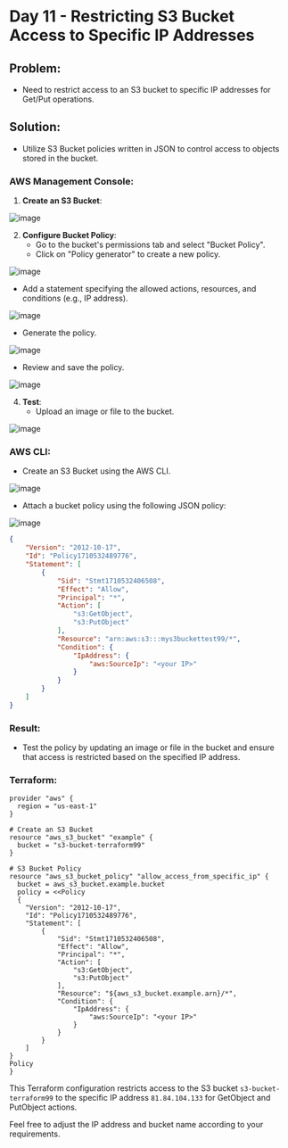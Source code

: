 # Day 11 - Restricting S3 Bucket Access to Specific IP Addresses

## Problem:
- Need to restrict access to an S3 bucket to specific IP addresses for Get/Put operations.

## Solution:
- Utilize S3 Bucket policies written in JSON to control access to objects stored in the bucket.

### AWS Management Console:
1. **Create an S3 Bucket**:

![image](https://github.com/DDMateus/100DaysofDevOps/assets/88774178/2a9f0d0c-346c-42fd-b94d-368cbeac78a4)

2. **Configure Bucket Policy**:
   - Go to the bucket's permissions tab and select "Bucket Policy".
   - Click on "Policy generator" to create a new policy.

![image](https://github.com/DDMateus/100DaysofDevOps/assets/88774178/9f5e9ea4-2fc5-44df-ad2b-f52fcbc47620)

   - Add a statement specifying the allowed actions, resources, and conditions (e.g., IP address).
 
![image](https://github.com/DDMateus/100DaysofDevOps/assets/88774178/7dfbff51-8625-42f0-a99e-ac047c5d5ba9)

   - Generate the policy.

![image](https://github.com/DDMateus/100DaysofDevOps/assets/88774178/8749cd9b-0d42-4308-a6d2-14023c1c8201)
  
   - Review and save the policy.

![image](https://github.com/DDMateus/100DaysofDevOps/assets/88774178/45872036-aab0-420d-9d63-5a7d3a82c7f7)

4. **Test**:
   - Upload an image or file to the bucket.

 ![image](https://github.com/DDMateus/100DaysofDevOps/assets/88774178/501c030d-9b51-48b0-888a-3a9955f15059)

### AWS CLI:
- Create an S3 Bucket using the AWS CLI.

![image](https://github.com/DDMateus/100DaysofDevOps/assets/88774178/eac95934-7abe-4d01-9115-469b579bd550)

- Attach a bucket policy using the following JSON policy:

![image](https://github.com/DDMateus/100DaysofDevOps/assets/88774178/31c7077d-bd19-4e9d-98b3-c83bb53f1c19)

```json
{
    "Version": "2012-10-17",
    "Id": "Policy1710532489776",
    "Statement": [
        {
            "Sid": "Stmt1710532406508",
            "Effect": "Allow",
            "Principal": "*",
            "Action": [
                "s3:GetObject",
                "s3:PutObject"
            ],
            "Resource": "arn:aws:s3:::mys3buckettest99/*",
            "Condition": {
                "IpAddress": {
                    "aws:SourceIp": "<your IP>"
                }
            }
        }
    ]
}
```

### Result:
- Test the policy by updating an image or file in the bucket and ensure that access is restricted based on the specified IP address.

### Terraform:
```hcl
provider "aws" {
  region = "us-east-1"
}

# Create an S3 Bucket 
resource "aws_s3_bucket" "example" {
  bucket = "s3-bucket-terraform99"
}

# S3 Bucket Policy
resource "aws_s3_bucket_policy" "allow_access_from_specific_ip" {
  bucket = aws_s3_bucket.example.bucket
  policy = <<Policy
  {
    "Version": "2012-10-17",
    "Id": "Policy1710532489776",
    "Statement": [
        {
            "Sid": "Stmt1710532406508",
            "Effect": "Allow",
            "Principal": "*",
            "Action": [
                "s3:GetObject",
                "s3:PutObject"
            ],
            "Resource": "${aws_s3_bucket.example.arn}/*",
            "Condition": {
                "IpAddress": {
                    "aws:SourceIp": "<your IP>"
                }
            }
        }
    ]
}
Policy
}
```

This Terraform configuration restricts access to the S3 bucket `s3-bucket-terraform99` to the specific IP address `81.84.104.133` for GetObject and PutObject actions.

Feel free to adjust the IP address and bucket name according to your requirements.
